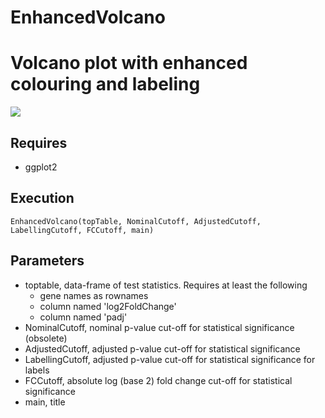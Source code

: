 # EnhancedVolcano
<h1>Volcano plot with enhanced colouring and labeling</h1>
<img src="https://github.com/kevinblighe/EnhancedVolcano/blob/master/Volcano.png">
<br>
<h2>Requires</h2>
<ul>
  <li>ggplot2</li>
  </ul>
<h2>Execution</h2>
<code>EnhancedVolcano(topTable, NominalCutoff, AdjustedCutoff, LabellingCutoff, FCCutoff, main)</code>
<br>
<h2>Parameters</h2>
<ul>
<li>toptable, data-frame of test statistics. Requires at least the following
  <ul>
    <li>gene names as rownames</li>
  <li>column named 'log2FoldChange'</li>
    <li>column named 'padj'</li>
  </ul>
<li>NominalCutoff, nominal p-value cut-off for statistical significance (obsolete)</li>
<li>AdjustedCutoff, adjusted p-value cut-off for statistical significance</li>
<li>LabellingCutoff, adjusted p-value cut-off for statistical significance for labels</li>
<li>FCCutoff, absolute log (base 2) fold change cut-off for statistical significance</li>
<li>main, title</li>
  </ul>
<br>
